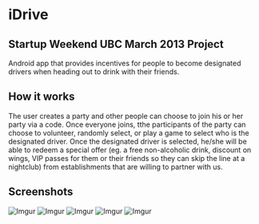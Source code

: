 iDrive
==========

## Startup Weekend UBC March 2013 Project

Android app that provides incentives for people to become designated drivers when heading out to drink with their
friends. 


## How it works

The user creates a party and other people can choose to join his or her party via a code. Once everyone joins, tthe participants of the party can choose to volunteer, randomly select, or play a game to select who is the designated driver. Once the designated driver is selected, he/she will be able to redeem a special offer (eg. a free non-alcoholic drink, discount on wings, VIP passes for them or their friends so they can skip the line at a nightclub) from establishments that are willing to partner with us.    

## Screenshots

![Imgur](http://i.imgur.com/j0p2mqX.png)
![Imgur](http://i.imgur.com/n1Q8Jho.png) 
![Imgur](http://i.imgur.com/uhvkCFa.png)
![Imgur](http://i.imgur.com/AoB0xcy.png)
![Imgur](http://i.imgur.com/W3TYjl2.png)

